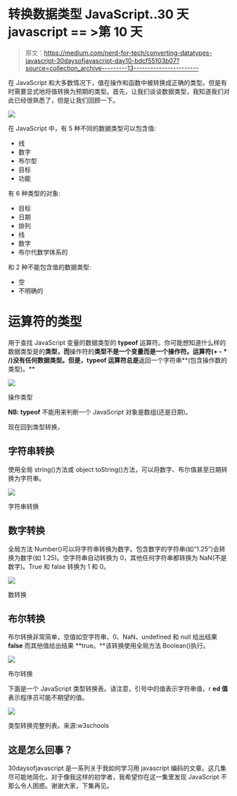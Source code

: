 # 转换数据类型 JavaScript..30 天 javascript == >第 10 天

> 原文：<https://medium.com/nerd-for-tech/converting-datatypes-javascript-30daysofjavascript-day10-bdcf55103b07?source=collection_archive---------13----------------------->

在 JavaScript 和大多数情况下，值在操作和函数中被转换成正确的类型。但是有时需要显式地将值转换为预期的类型。首先，让我们谈谈数据类型，我知道我们对此已经很熟悉了，但是让我们回顾一下。

![](img/6dd6bca9ec85b06f5c46affbb83d2872.png)

在 JavaScript 中，有 5 种不同的数据类型可以包含值:

*   线
*   数字
*   布尔型
*   目标
*   功能

有 6 种类型的对象:

*   目标
*   日期
*   排列
*   线
*   数字
*   布尔代数学体系的

和 2 种不能包含值的数据类型:

*   空
*   不明确的

# 运算符的类型

用于查找 JavaScript 变量的数据类型的 **typeof** 运算符。你可能想知道什么样的数据类型是的**类型，而**操作符的**类型不是一个变量而是一个操作符。运算符(+ - * /)没有任何数据类型。但是，typeof 运算符总是**返回一个字符串**(包含操作数的类型)。**

![](img/680dceb4e6afd05992087bb6063167bd.png)

操作类型

**NB: typeof** 不能用来判断一个 JavaScript 对象是数组(还是日期)。

现在回到类型转换，

## 字符串转换

使用全局 string()方法或 object toString()方法，可以将数字、布尔值甚至日期转换为字符串。

![](img/80f9d017aa02f284efe9b4eebcf55cdd.png)

字符串转换

## 数字转换

全局方法 Number()可以将字符串转换为数字。包含数字的字符串(如“1.25”)会转换为数字(如 1.25)。空字符串自动转换为 0，其他任何字符串都转换为 NaN(不是数字)。True 和 false 转换为 1 和 0。

![](img/be9a6ccaf14b0e1608ffa424bcaced42.png)

数转换

## 布尔转换

布尔转换非常简单，空值如空字符串、0、NaN、undefined 和 null 给出结果 **false** 而其他值给出结果 **true。**该转换使用全局方法 Boolean()执行。

![](img/dabdf73252a5f8e79d5d2c769254ca84.png)

布尔转换

下面是一个 JavaScript 类型转换表。请注意，引号中的值表示字符串值，r **ed 值**表示程序员可能不期望的值。

![](img/62c34edf7c552cb2dc2ab39af91124d9.png)

类型转换完整列表。来源:w3schools

## 这是怎么回事？

30daysofjavascript 是一系列关于我如何学习用 javascript 编码的文章。这几集尽可能地简化，对于像我这样的初学者，我希望你在这一集里发现 JavaScript 不那么令人困惑。谢谢大家，下集再见。